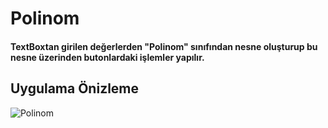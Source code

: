 <h1>Polinom</h1>
    <h4>
       TextBoxtan girilen değerlerden "Polinom" sınıfından nesne oluşturup bu nesne üzerinden butonlardaki işlemler yapılır. 
    </h4>

  <h2>Uygulama Önizleme</h2>
  
  ![Polinom](https://github.com/MuratAli003/Polinom/assets/120710970/3efceaf5-bfef-4992-9486-57db610dfbb0)
